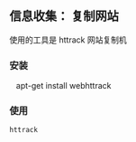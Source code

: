 ## 信息收集： 复制网站 ##
使用的工具是 httrack 网站复制机
### 安装 ###
    apt-get install webhttrack

### 使用 ###

    httrack
